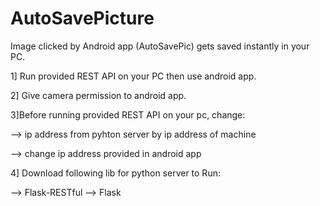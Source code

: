 # AutoSavePicture
 
Image clicked by Android app (AutoSavePic) gets saved instantly in your PC.

1] Run provided REST API on your PC then use android app.

2] Give camera permission to android app.


3]Before running provided REST API on your pc, change:

--> ip address from pyhton server by ip address of machine

--> change ip address provided in android app
 
4] Download following lib for python server to Run:

--> Flask-RESTful
--> Flask

